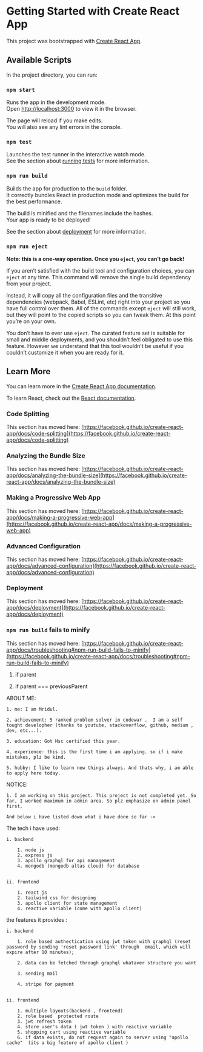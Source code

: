 # Getting Started with Create React App

This project was bootstrapped with [Create React App](https://github.com/facebook/create-react-app).

## Available Scripts

In the project directory, you can run:

### `npm start`

Runs the app in the development mode.\
Open [http://localhost:3000](http://localhost:3000) to view it in the browser.

The page will reload if you make edits.\
You will also see any lint errors in the console.

### `npm test`

Launches the test runner in the interactive watch mode.\
See the section about [running tests](https://facebook.github.io/create-react-app/docs/running-tests) for more information.

### `npm run build`

Builds the app for production to the `build` folder.\
It correctly bundles React in production mode and optimizes the build for the best performance.

The build is minified and the filenames include the hashes.\
Your app is ready to be deployed!

See the section about [deployment](https://facebook.github.io/create-react-app/docs/deployment) for more information.

### `npm run eject`

**Note: this is a one-way operation. Once you `eject`, you can’t go back!**

If you aren’t satisfied with the build tool and configuration choices, you can `eject` at any time. This command will remove the single build dependency from your project.

Instead, it will copy all the configuration files and the transitive dependencies (webpack, Babel, ESLint, etc) right into your project so you have full control over them. All of the commands except `eject` will still work, but they will point to the copied scripts so you can tweak them. At this point you’re on your own.

You don’t have to ever use `eject`. The curated feature set is suitable for small and middle deployments, and you shouldn’t feel obligated to use this feature. However we understand that this tool wouldn’t be useful if you couldn’t customize it when you are ready for it.

## Learn More

You can learn more in the [Create React App documentation](https://facebook.github.io/create-react-app/docs/getting-started).

To learn React, check out the [React documentation](https://reactjs.org/).

### Code Splitting

This section has moved here: [https://facebook.github.io/create-react-app/docs/code-splitting](https://facebook.github.io/create-react-app/docs/code-splitting)

### Analyzing the Bundle Size

This section has moved here: [https://facebook.github.io/create-react-app/docs/analyzing-the-bundle-size](https://facebook.github.io/create-react-app/docs/analyzing-the-bundle-size)

### Making a Progressive Web App

This section has moved here: [https://facebook.github.io/create-react-app/docs/making-a-progressive-web-app](https://facebook.github.io/create-react-app/docs/making-a-progressive-web-app)

### Advanced Configuration

This section has moved here: [https://facebook.github.io/create-react-app/docs/advanced-configuration](https://facebook.github.io/create-react-app/docs/advanced-configuration)

### Deployment

This section has moved here: [https://facebook.github.io/create-react-app/docs/deployment](https://facebook.github.io/create-react-app/docs/deployment)

### `npm run build` fails to minify

This section has moved here: [https://facebook.github.io/create-react-app/docs/troubleshooting#npm-run-build-fails-to-minify](https://facebook.github.io/create-react-app/docs/troubleshooting#npm-run-build-fails-to-minify)

1. if parent

2. if parent === previousParent

ABOUT ME:

    1. me: I am Mridul.

    2. achievement: 5 ranked problem solver in codewar .  I am a self tought developher (thanks to youtube, stackoverflow, github, medium , dev, etc...).

    3. education: Got Hsc certified this year.

    4. experience: this is the first time i am applying. so if i make mistakes, plz be kind.

    5. hobby: I like to learn new things always. And thats why, i am able to apply here today.

NOTICE: 

    1. I am working on this project. This project is not completed yet. So far, I worked maximum in admin area. So plz emphasize on admin panel first.

    And below i have listed down what i have done so far ->


The tech i have used:

    i. backend

        1. node js
        2. express js
        3. apollo graphql for api management
        4. mongodb (mongodb altas cloud) for database


    ii. frontend

        1. react js
        2. tailwind css for designing
        3. apollo client for state management
        4. reactive variable (come with apollo client)



the features it provides :

    i. backend

        1. role based authectication using jwt token with graphql (reset password by sending 'reset password link' through  email, which will expire after 10 minutes);

        2. data can be fetched through graphql whataver structure you want

        3. sending mail

        4. stripe for payment


    ii. frontend

        1. multiple layouts(backend , frontend)
        2. role based  protected route
        3. jwt refresh token 
        4. store user's data ( jwt token ) with reactive variable
        5. shopping cart using reactive variable
        6. if data exists, do not request again to server using "apollo cache"  (its a big feature of apollo client )

